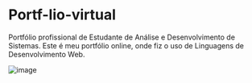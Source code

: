 # Portf-lio-virtual
Portfólio profissional de Estudante de Análise e Desenvolvimento de Sistemas.
Este é meu portfólio online, onde fiz o uso de Linguagens de Desenvolvimento Web.

![image](https://github.com/user-attachments/assets/728f17a3-916c-4b30-94cc-355280a8b4bf)
